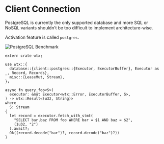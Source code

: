 
# Client Connection

PostgreSQL is currently the only supported database and more SQL or NoSQL variants shouldn't be too difficult to implement architecture-wise.

Activation feature is called `postgres`.

![PostgreSQL Benchmark](https://i.imgur.com/vf2tYxY.jpg)

```rust,edition2021
extern crate wtx;

use wtx::{
  database::{client::postgres::{Executor, ExecutorBuffer}, Executor as _, Record, Records},
  misc::{LeaseMut, Stream},
};

async fn query_foo<S>(
  executor: &mut Executor<wtx::Error, ExecutorBuffer, S>,
) -> wtx::Result<(u32, String)>
where
  S: Stream
{
  let record = executor.fetch_with_stmt(
    "SELECT bar,baz FROM foo WHERE bar = $1 AND baz = $2",
    (1u32, "2")
  ).await?;
  Ok((record.decode("bar")?, record.decode("baz")?))
}
```